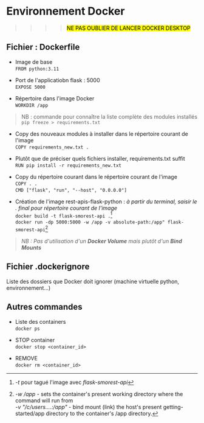 # Environnement Docker

>>>><mark>NE PAS OUBLIER DE LANCER DOCKER DESKTOP</mark>

## Fichier : Dockerfile

* Image de base\
```FROM python:3.11```
>
* Port de l'applicatiobn flask : 5000\
```EXPOSE 5000```
>
* Répertoire dans l'image Docker\
```WORKDIR /app```
>
>NB : commande pour connaître la liste complète des modules installés\
```pip freeze > requirements.txt```

* Copy des nouveaux modules à installer  dans le répertoire courant de l'image\
```COPY requirements_new.txt .```
>
* Plutôt que de préciser quels fichiers installer, requirements.txt suffit\
```RUN pip install -r requirements_new.txt```
>
* Copy du répertoire courant dans le répertoire courant de l'image\
```COPY . .```\
```CMD ["flask", "run", "--host", "0.0.0.0"]```
>
* Création de l'image rest-apis-flask-python :
  *à partir du terminal, saisir le . final pour répertoire courant de l'image*\
```docker build -t flask-smorest-api .```[^1]\
```docker run -dp 5000:5000 -w /app -v absolute-path:/app" flask-smorest-api```[^2]
>
>*NB : Pas d'utilisation d'un **Docker Volume** mais plutôt d'un **Bind Mounts***
>
[^1]: *-t* pour tagué l'image avec *flask-smorest-api*

[^2]: *-w /app* - sets the container's present working directory where the command will run from\
*-v "/c/users....:/app"* - bind mount (link) the host's present getting-started/app directory to the container's /app directory.

## Fichier .dockerignore

Liste des dossiers que Docker doit ignorer (machine virtuelle python, environnement...)

## Autres commandes

* Liste des containers\
```docker ps```
>
* STOP container\
```docker stop <container_id>```
>
* REMOVE\
```docker rm <container_id>```
